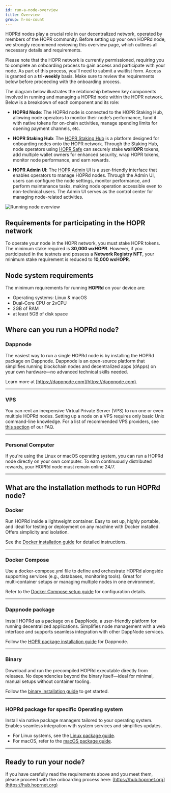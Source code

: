 ```yaml
---
id: run-a-node-overview
title: Overview
group: h-no-count
---
```


HOPRd nodes play a crucial role in our decentralized network, operated by members of the HOPR community. Before setting up your own HOPRd node, we strongly recommend reviewing this overview page, which outlines all necessary details and requirements.

Please note that the HOPR network is currently permissioned, requiring you to complete an onboarding process to gain access and participate with your node. As part of this process, you'll need to submit a waitlist form. Access is granted on a **tri-weekly** basis. Make sure to review the requirements below before proceeding with the onboarding process.

The diagram below illustrates the relationship between key components involved in running and managing a HOPRd node within the HOPR network. Below is a breakdown of each component and its role:

- **HOPRd Node**: The HOPRd node is connected to the HOPR Staking Hub, allowing node operators to monitor their node’s performance, fund it with native tokens for on-chain activities, manage spending limits for opening payment channels, etc.

- **HOPR Staking Hub**: The [HOPR Staking Hub](./staking-hub.md) is a platform designed for onboarding nodes onto the HOPR network. Through the Staking Hub, node operators using [HOPR Safe](../token/safestaking.md#why-is-hopr-using-safe) can securely stake **wxHOPR** tokens, add multiple wallet owners for enhanced security, wrap HOPR tokens, monitor node performance, and earn rewards.

- **HOPR Admin UI**: The [HOPR Admin UI](./node-management-admin-ui.md) is a user-friendly interface that enables operators to manage HOPRd nodes. Through the Admin UI, users can configure the node settings, monitor performance, and perform maintenance tasks, making node operation accessible even to non-technical users. The Admin UI serves as the control center for managing node-related activities.

![Running node overview](/img/node/HOPR-Node-Running-Overview.png)

## Requirements for participating in the HOPR network

To operate your node in the HOPR network, you must stake HOPR tokens. The minimum stake required is **30,000 wxHOPR**. However, if you participated in the testnets and possess a **Network Registry NFT**, your minimum stake requirement is reduced to **10,000 wxHOPR**. 

## Node system requirements

The minimum requirements for running **HOPRd** on your device are:

- Operating systems: Linux & macOS
- Dual-Core CPU or 2vCPU
- 2GB of RAM
- at least 5GB of disk space

## Where can you run a HOPRd node?

### Dappnode

The easiest way to run a single HOPRd node is by installing the HOPRd package on Dappnode.
Dappnode is an open-source platform that simplifies running blockchain nodes and decentralized apps (dApps) on your own hardware—no advanced technical skills needed.

Learn more at [https://dappnode.com](https://dappnode.com).

---

### VPS

You can rent an inexpensive Virtual Private Server (VPS) to run one or even multiple HOPRd nodes.
Setting up a node on a VPS requires only basic Unix command-line knowledge.
For a list of recommended VPS providers, see [this section](frequently-asked-questions.md#from-a-costefficiency-perspective-which-option-should-i-choose-running-a-node-on-physical-hardware-or-using-a-vps) of our FAQ.

---

### Personal Computer

If you're using the Linux or macOS operating system, you can run a HOPRd node directly on your own computer. To earn continuously distributed rewards, your HOPRd node must remain online 24/7.

---

## What are the installation methods to run HOPRd node?


### Docker

Run HOPRd inside a lightweight container. Easy to set up, highly portable, and ideal for testing or deployment on any machine with Docker installed. Offers simplicity and isolation.

See the [Docker installation guide](./node-docker.md) for detailed instructions.

---

### Docker Compose

Use a docker-compose.yml file to define and orchestrate HOPRd alongside supporting services (e.g., databases, monitoring tools). Great for multi‑container setups or managing multiple nodes in one environment.

Refer to the [Docker Compose setup guide](./node-docker-compose.md) for configuration details.

---

### Dappnode package

Install HOPRd as a package on a DappNode, a user-friendly platform for running decentralized applications. Simplifies node management with a web interface and supports seamless integration with other DappNode services.

Follow the [HOPR package installation guide](./node-dappnode.md) for Dappnode.

---

### Binary

Download and run the precompiled HOPRd executable directly from releases. No dependencies beyond the binary itself—ideal for minimal, manual setups without container tooling.

Follow the [binary installation guide](./node-binary.md) to get started.

---

### HOPRd package for specific Operating system

Install via native package managers tailored to your operating system. Enables seamless integration with system services and simplifies updates.

- For Linux systems, see the [Linux package guide](./node-linux-packages.md).
- For macOS, refer to the [macOS package guide](./node-macos.md).

---

## Ready to run your node?

If you have carefully read the requirements above and you meet them, please proceed with the onboarding process here: [https://hub.hoprnet.org](https://hub.hoprnet.org)